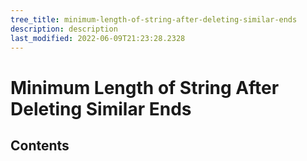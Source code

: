 ```yaml
---
tree_title: minimum-length-of-string-after-deleting-similar-ends
description: description
last_modified: 2022-06-09T21:23:28.2328
---
```


# Minimum Length of String After Deleting Similar Ends

## Contents
